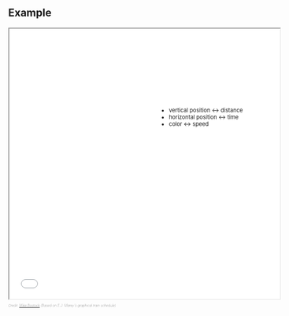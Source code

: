 ##  Example

<style type="text/css">
  .caption {
    font-size: 50%!important;
    font-style: italic!important;
    font-weight: lighter;
  }

  .reveal div iframe {
    max-width: 100%;
    max-height: 100%;
  }
</style>

<div>
  <div style="float: left; width: 60%">
    <iframe src="slides/slide_content/mareys_trains/index.html" width="550" height="550"></iframe>
    <p class="caption">Credit: <a href="http://bl.ocks.org/mbostock/5544621">Mike Bostock</a> (Based on E.J. Marey's graphical train schedule)</p>
  </div>

  <div style="float: right; margin-top: 150px; font-size: 80%; width: 39%">
    <ul>
      <li class="fragment">vertical position &harr; distance</li>
      <li class="fragment">horizontal position &harr; time</li>
      <li class="fragment">color &harr; speed</li>
    </ul>
  </div>
</div>
